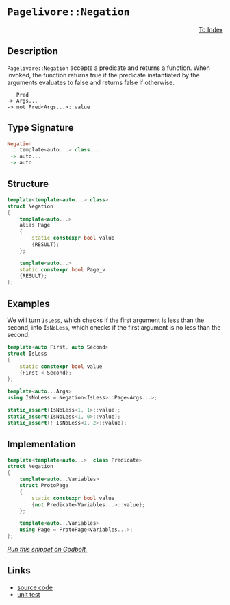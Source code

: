 <!-- Copyright 2024 Feng Mofan
SPDX-License-Identifier: Apache-2.0 -->

# `Pagelivore::Negation`

<p style='text-align: right;'><a href="../../../facilities/metafunctions.md#pagelivore-negation">To Index</a></p>

## Description

`Pagelivore::Negation` accepts a predicate and returns a function. When invoked, the function returns true if the predicate instantiated by the arguments evaluates to false and returns false if otherwise.

<pre><code>   Pred
-> Args...
-> not Pred&lt;Args...&gt;::value</code></pre>

## Type Signature

```Haskell
Negation
 :: template<auto...> class...
 -> auto...
 -> auto
```

## Structure

```C++
template<template<auto...> class>
struct Negation
{
    template<auto...>
    alias Page
    {
        static constexpr bool value
        {RESULT};
    };

    template<auto...>
    static constexpr bool Page_v 
    {RESULT};
};
```

## Examples

We will turn `IsLess`, which checks if the first argument is less than the second, into `IsNoLess`, which checks if the first argument is no less than the second.

```C++
template<auto First, auto Second>
struct IsLess
{
    static constexpr bool value
    {First < Second};
};

template<auto...Args>
using IsNoLess = Negation<IsLess>::Page<Args...>;

static_assert(IsNoLess<1, 1>::value);
static_assert(IsNoLess<1, 0>::value);
static_assert(! IsNoLess<1, 2>::value);
```

## Implementation

```C++
template<template<auto...>  class Predicate>
struct Negation
{
    template<auto...Variables>
    struct ProtoPage
    {
        static constexpr bool value 
        {not Predicate<Variables...>::value};
    };

    template<auto...Variables>
    using Page = ProtoPage<Variables...>;
};
```

[*Run this snippet on Godbolt.*](https://godbolt.org/#z:OYLghAFBqd5QCxAYwPYBMCmBRdBLAF1QCcAaPECAMzwBtMA7AQwFtMQByARg9KtQYEAysib0QXACx8BBAKoBnTAAUAHpwAMvAFYTStJg1DIApACYAQuYukl9ZATwDKjdAGFUtAK4sGIAKwapK4AMngMmAByPgBGmMQgZgDspAAOqAqETgwe3r4BQemZjgJhEdEscQnJtpj2JQxCBEzEBLk%2BfoG19dlNLQRlUbHxiSkKza3t%2BV3j/YMVVaMAlLaoXsTI7BwEmCypBjsmAMxuO3sHmMduTF5EAHQPx9gA1M/IBgoKz8rEmPiihyO2BMGgAguNiF4HM9IphgEwGiDQSYklYwa9Xmd9gjLicbvcHgA1Fp4JgxegKJ5IjHPCFQgjfYioIjKJjAS7ojEotGgmk02aOZBvATjTCqVLEZ4xVCeZ4ANzEXkwz2pfNe3IYzMZfzwANxbmJxFJ5MwCgedyeIBACu8lySABFjjyaSjHUcearMbtsYDrrdUObDcaKVTOa8vJkjN82crjvbGczUKz2Vcg2SKeaqe6ka6nTmwQB6ABUJdLZfLBaRxdLzwAKqaCF8y5XC%2BW28386CsRcrvjUM8AGJ4YjjUjPPvPISYNAMdCh8EESHQgCSChCpspYO5ntpzUFwoYovFkulsptSp33KHI4ZV0n04Ec4dea3z%2BzW7B3Zxvf95tBxGASkgSRCNwmAZ5V0iVB10%2BFUjnjWF4URE5VxgoDsCtZN9X/QDM2A99kTBAVdQAfSYT54gICBIOgjcri4McuEta1FUwJYXwXBFSPIpRWmohQoLQ%2Bixw0ZjzzYjjiOQMiKL4sAwAggTaM%2BYTnjMMTWPY90OBWWhOH8Xg/A4LRSFQTg3GsaxaTWDZYzMI4eFIAhNB0lYAGsAiSO4jgADgANiSI4Ao0XzAoATiOfROEkXgWAkDQgiMkyzI4XgFBAIJnOMnTSDgWAYEQEA1gIVJbnISg0D2Oh4kiVgtlUfyAFo/MkZ5gGQIUpDuMxeB1IgjXQPR%2BEEEQxHYKQZEERQVHUbLSF0BiAHdiCYVJOB4XT9MMlzTM4AB5W5SoZVAqGeBq/Oa1r2s6yRuueCAPCq%2BhJXMByll4LKtBWCAkEq1JqrICgID%2BgGQGAKQzD4OgdhHSgYh2mJwhaABPdbeER5hiGRvaYm0acsscyq2EEPaGFoVG5qwGIvGAa5aFodLuF4LAWEMYBxEp4d8bwOVTR2sVp1uLZHPCHY9Lm2g8BiFasY8LAdsXPA4qZ0heeIaUlHtXY2clowXJWKgDEAwk8EwRa9tSRg0cm4RRHECbhvkJQ1B2hb9DZlBLMsfQpfSyAVlQVIGkZxrxjneDTEsawzGStWBr5/3um55wIFcKY/AY0JwiGSoRgYoosgEdO9ALhp5mGBIGLsZPGgmNpPA6PRq4cXo6/L3PK9sOvi6rtvs4WPOVgUGzNgkTaOAM0gkt4FKzqalq2o654urMe7cEIEgVXsrh3qc/WVgQTAmCwBIIHckBJCOO4IqSSQNEkMxJD8hL/D8sKoo4GLSDihy7j8rg/I%2BTCj5AB/hJBcH8BFPyU8dopTShlPe2VvoFR%2BkVQ6ZUgYg2erVNgnAWgsDlEkRqTA3gGCjFwMKdwuB3BMn1EgeBBoMUdqNe20hHbTRdnNXQkNlqrTRuPSe09docAOiVW4zwTrjmIAQohJD3hs2XpQ6hGh7qPX%2Bs9LeRwzC70%2BjlVBWD4jlWBqgJ6Ix8GEMavIowFCuBBBoLQGG6UIDwzmhjFG1s3FYxxnjBw1siaMAIKTcmO0qY0zpgza2LMdZbBMvgX4LdeaM1oaoQWOxraizqDtSW0sUZyxiR9I0ytHJqw1pgLWrMjC61AEgvgRsFAmzNhbK2KtmF23Gmw2QHDZomW4e7PWkcrDe2yX7M%2Bpkg7ZBDmHOMAzo6x3iPHEZQ86g1xcLOHuwRZzt0WPnDIhccgN3yDs4o2Qtl5yTi3AQfRJgHIzuchoVyBj9wrk3buNyXlzCeR3Meqx1ijx3h/QRsDOBSJkcQ0hCiKFUJoWvfA/VNE7w%2BvvUgh9j4jFGeLL%2BP9KH3ySJApIgUH5P3ATAuacDbAIN0cg%2BAqDipHSMQY4gOCtj4IXiwBQcohRykhRccYvVYX0MYTbFh7SbZdNdiASKvC1pMwEdtUl%2B10HHVOiy1qbKOXym5TicYqiTHqPiJoo4Oj9a5V%2BrqgG9KzXPWtMgVIqQSJcrCiRHlBAyLSJalDBx8QnEuJMp4imjk/XePxn4kxxNAlkwprEzA1NaZiAiSrKJlT8mkDidzRJ/MUnICFukwQmSJZSxlsjPJCtCnWxKRkMp2tKlgWNYbNk9TTbm0tkZRyrSxoSA6VNZ23SdASr6cYL2NhhnwADuMkUnACxh09lHSwMcZ5xwYQnUZzcGirPcG8zOmzPnbLSLsho6zS4nO3Wcldrd%2BjrNPZcvu5Rnm93PRuruHyb1fP%2BcPX541ZUkuSsClVzw1Wcs1TsbVEB15wtegixBX0D5HxPpQcemLEiUKOEcfwgRwEJWQ0kQBX6Z6cHgZlJFHkH5/y4FovyWiwr/zMM/FI4sjhyu/alSDrkP49Rw8IxFSCVhq0yM4SQQA)

## Links

- [source code](../../../../conceptrodon/pagelivore/negation.hpp)
- [unit test](../../../../tests/unit/metafunctions/pagelivore/negation.test.hpp)
